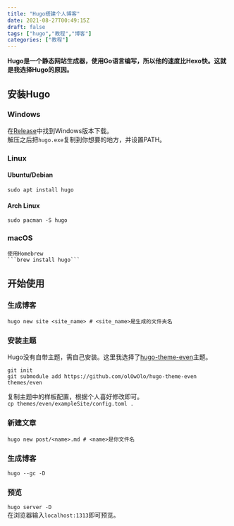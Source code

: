 ```yaml
---
title: "Hugo搭建个人博客"
date: 2021-08-27T00:49:15Z
draft: false
tags: ["hugo","教程","博客"]
categories: ["教程"]
---
```

**Hugo是一个静态网站生成器，使用Go语言编写，所以他的速度比Hexo快。这就是我选择Hugo的原因。**  
## 安装Hugo
### Windows  
在[Release](https://github.com/gohugoio/hugo/releases)中找到Windows版本下载。  
解压之后把`hugo.exe`复制到你想要的地方，并设置PATH。  
### Linux  
#### Ubuntu/Debian  
```sudo apt install hugo```  

#### Arch Linux  
```sudo pacman -S hugo```  

### macOS  
	使用Homebrew  
	```brew install hugo```  

## 开始使用
### 生成博客   
```hugo new site <site_name> # <site_name>是生成的文件夹名```  
### 安装主题   
Hugo没有自带主题，需自己安装。这里我选择了[hugo-theme-even](https://github.com/olOwOlo/hugo-theme-even)主题。  
```
git init
git submodule add https://github.com/olOwOlo/hugo-theme-even themes/even
```  
复制主题中的样板配置，根据个人喜好修改即可。  
```cp themes/even/exampleSite/config.toml .```  
### 新建文章  
```hugo new post/<name>.md # <name>是你文件名```  
### 生成博客  
```hugo --gc -D```  
### 预览  
```hugo server -D```  
在浏览器输入```localhost:1313```即可预览。
